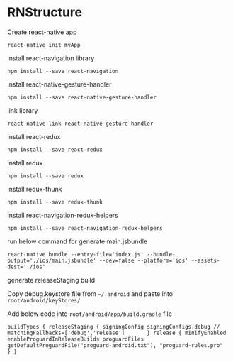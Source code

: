 # RNStructure


Create react-native app

`react-native init myApp`


install react-navigation library

`npm install --save react-navigation`


install react-native-gesture-handler

`npm install --save react-native-gesture-handler`

link library

`react-native link react-native-gesture-handler`

install react-redux

`npm install --save react-redux`

install redux

`npm install --save redux`

install redux-thunk

`npm install --save redux-thunk`

install react-navigation-redux-helpers

`npm install --save react-navigation-redux-helpers`


run below command for generate main.jsbundle

`react-native bundle --entry-file='index.js' --bundle-output='./ios/main.jsbundle' --dev=false --platform='ios' --assets-dest='./ios'`

generate releaseStaging build

Copy debug.keystore file from `~/.android` and paste into `root/android/keyStores/`

Add below code into `root/android/app/build.gradle` file

`buildTypes {
        releaseStaging {
            signingConfig signingConfigs.debug
            //  matchingFallbacks=['debug','release']      
        }
        release {
            minifyEnabled enableProguardInReleaseBuilds
            proguardFiles getDefaultProguardFile("proguard-android.txt"), "proguard-rules.pro"   
        }
    }
    `
